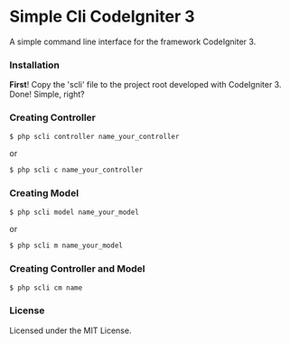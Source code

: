# Simple Cli CodeIgniter 3
A simple command line interface for the framework CodeIgniter 3.

### Installation
**First**!
Copy the 'scli' file to the project root developed with CodeIgniter 3.
Done! Simple, right?

### Creating Controller
```sh
$ php scli controller name_your_controller
```
or 
```sh
$ php scli c name_your_controller
```

### Creating Model
```sh
$ php scli model name_your_model
```
or 
```sh
$ php scli m name_your_model
```

### Creating Controller and Model
```sh
$ php scli cm name
```

### License


Licensed under the MIT License.
